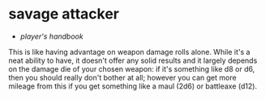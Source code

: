 # <red>savage attacker</red>

- *player's handbook*

This is like having advantage on weapon damage rolls alone. While it's a neat ability to have, it doesn't offer any solid results and it largely depends on the damage die of your chosen weapon: if it's something like d8 or d6, then you should really don't bother at all; however you can get more mileage from this if you get something like a maul (2d6) or battleaxe (d12).
